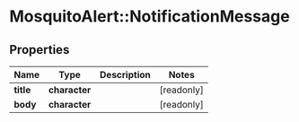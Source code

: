 # MosquitoAlert::NotificationMessage


## Properties
Name | Type | Description | Notes
------------ | ------------- | ------------- | -------------
**title** | **character** |  | [readonly] 
**body** | **character** |  | [readonly] 


